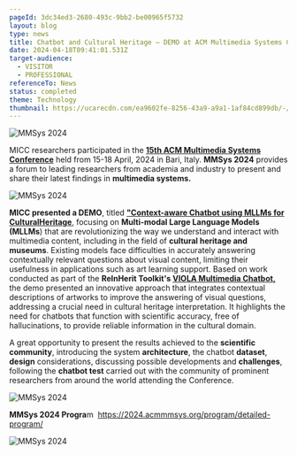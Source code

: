 ```yaml
---
pageId: 3dc34ed3-2680-493c-9bb2-be00965f5732
layout: blog
type: news
title: Chatbot and Cultural Heritage – DEMO at ACM Multimedia Systems Conference 2024
date: 2024-04-18T09:41:01.531Z
target-audience:
  - VISITOR
  - PROFESSIONAL
referenceTo: News
status: completed
theme: Technology
thumbnail: https://ucarecdn.com/ea9602fe-8256-43a9-a9a1-1af84cd899db/-/crop/617x506/668,0/-/preview/
---
```

![MMSys 2024](https://ucarecdn.com/738c0eb2-c8bb-44dd-9133-7338931fb624/ "MMSys 2024")

MICC researchers participated in the **[15th ACM Multimedia Systems Conference](https://2024.acmmmsys.org)** held from 15-18 April, 2024 in Bari, Italy. **MMSys 2024** provides a forum to leading researchers from academia and industry to present and share their latest findings in **multimedia systems.**  

![MMSys 2024 ](https://ucarecdn.com/6ecb59a9-b4b3-4b11-9d53-70faf719bedd/ "MMSys 2024")

**MICC presented a DEMO**, titled **["Context-aware Chatbot using MLLMs for CulturalHeritage](https://dl.acm.org/doi/10.1145/3625468.3652193)**, focusing on **Multi-modal Large Language Models (MLLMs**) that are revolutionizing the way we understand and interact with multimedia content, including in the field of **cultural heritage and museums**. Existing models face difficulties in accurately answering contextually relevant questions about visual content, limiting their usefulness in applications such as art learning support. Based on work conducted as part of the **ReInHerit Toolkit's [VIOLA Multimedia Chatbot,](https://reinherit-hub.eu/tools/apps/c01cc7e5-033c-4d07-a56f-4612f9f210b3)** the demo presented an innovative approach that integrates contextual descriptions of artworks to improve the answering of visual questions, addressing a crucial need in cultural heritage interpretation. It highlights the need for chatbots that function with scientific accuracy, free of hallucinations, to provide reliable information in the cultural domain.

A great opportunity to present the results achieved to the **scientific community**, introducing the system **architecture**, the chatbot **dataset**, **design** considerations, discussing possible developments and **challenges**, following the **chatbot test** carried out with the community of prominent researchers from around the world attending the Conference.

![MMSys 2024](https://ucarecdn.com/28b6ab61-3f06-41af-a64b-8093c511b106/ "MMSys 2024")

**MMSys 2024 Progra**m  <https://2024.acmmmsys.org/program/detailed-program/>

![MMSys 2024](https://ucarecdn.com/bed1897d-1888-4dba-aef2-88bc7def7667/ "MMSys 2024")